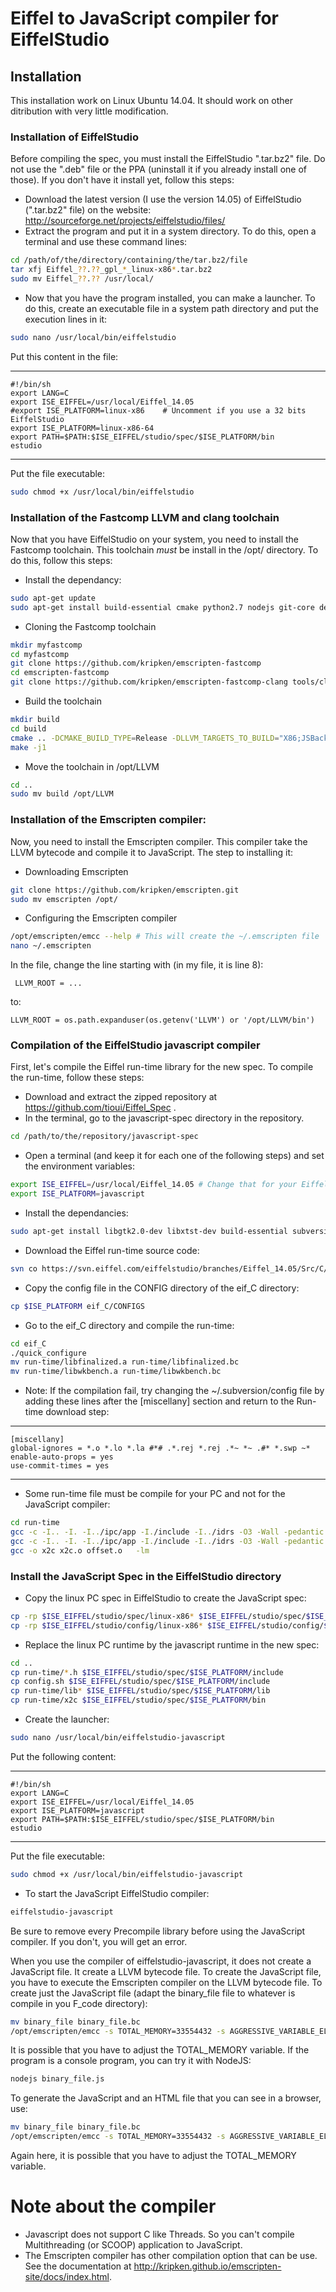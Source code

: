 Eiffel to JavaScript compiler for EiffelStudio
==============================================

Installation
------------

This installation work on Linux Ubuntu 14.04. It should work on other ditribution with very little modification.

### Installation of EiffelStudio

Before compiling the spec, you must install the EiffelStudio ".tar.bz2" file. Do not use the ".deb" file or the PPA (uninstall it if you already install one of those). If you don't have it install yet, follow this steps:

* Download the latest version (I use the version 14.05) of EiffelStudio (".tar.bz2" file) on the website: http://sourceforge.net/projects/eiffelstudio/files/
* Extract the program and put it in a system directory. To do this, open a terminal and use these command lines:

```bash
cd /path/of/the/directory/containing/the/tar.bz2/file
tar xfj Eiffel_??.??_gpl_*_linux-x86*.tar.bz2
sudo mv Eiffel_??.?? /usr/local/
```

* Now that you have the program installed, you can make a launcher. To do this, create an executable file in a system path directory and put the execution lines in it:

```bash
sudo nano /usr/local/bin/eiffelstudio
```

Put this content in the file:

***

	#!/bin/sh
	export LANG=C
	export ISE_EIFFEL=/usr/local/Eiffel_14.05
	#export ISE_PLATFORM=linux-x86    # Uncomment if you use a 32 bits EiffelStudio
	export ISE_PLATFORM=linux-x86-64
	export PATH=$PATH:$ISE_EIFFEL/studio/spec/$ISE_PLATFORM/bin
	estudio

***

Put the file executable:

```bash
sudo chmod +x /usr/local/bin/eiffelstudio
```

### Installation of the Fastcomp LLVM and clang toolchain

Now that you have EiffelStudio on your system, you need to install the Fastcomp toolchain. This toolchain *must* be install in the /opt/ directory. To do this, follow this steps:

* Install the dependancy:

```bash
sudo apt-get update
sudo apt-get install build-essential cmake python2.7 nodejs git-core default-jre
```

* Cloning the Fastcomp toolchain

```bash
mkdir myfastcomp
cd myfastcomp
git clone https://github.com/kripken/emscripten-fastcomp
cd emscripten-fastcomp
git clone https://github.com/kripken/emscripten-fastcomp-clang tools/clang
```

* Build the toolchain

```bash
mkdir build
cd build
cmake .. -DCMAKE_BUILD_TYPE=Release -DLLVM_TARGETS_TO_BUILD="X86;JSBackend" -DLLVM_INCLUDE_EXAMPLES=OFF -DLLVM_INCLUDE_TESTS=OFF -DCLANG_INCLUDE_EXAMPLES=OFF -DCLANG_INCLUDE_TESTS=OFF
make -j1
```

* Move the toolchain in /opt/LLVM

```bash
cd ..
sudo mv build /opt/LLVM
```

### Installation of the Emscripten compiler:

Now, you need to install the Emscripten compiler. This compiler take the LLVM bytecode and compile it to JavaScript. The step to installing it:

* Downloading Emscripten

```bash
git clone https://github.com/kripken/emscripten.git
sudo mv emscripten /opt/
```

* Configuring the Emscripten compiler

```bash
/opt/emscripten/emcc --help # This will create the ~/.emscripten file
nano ~/.emscripten
```

In the file, change the line starting with (in my file, it is line 8):

```
 LLVM_ROOT = ...
```

to:

```
LLVM_ROOT = os.path.expanduser(os.getenv('LLVM') or '/opt/LLVM/bin')
```

### Compilation of the EiffelStudio javascript compiler

First, let's compile the Eiffel run-time library for the new spec. To compile the run-time, follow these steps:

* Download and extract the zipped repository at https://github.com/tioui/Eiffel_Spec .
* In the terminal, go to the javascript-spec directory in the repository.

```bash
cd /path/to/the/repository/javascript-spec
```

* Open a terminal (and keep it for each one of the following steps) and set the environment variables:

```bash
export ISE_EIFFEL=/usr/local/Eiffel_14.05 # Change that for your EiffelStudio directory
export ISE_PLATFORM=javascript
```

* Install the dependancies:

```bash
sudo apt-get install libgtk2.0-dev libxtst-dev build-essential subversion
```

* Download the Eiffel run-time source code:

```bash
svn co https://svn.eiffel.com/eiffelstudio/branches/Eiffel_14.05/Src/C/ eif_C
```

* Copy the config file in the CONFIG directory of the eif_C directory:

```bash
cp $ISE_PLATFORM eif_C/CONFIGS
```

* Go to the eif_C directory and compile the run-time:

```bash
cd eif_C
./quick_configure
mv run-time/libfinalized.a run-time/libfinalized.bc
mv run-time/libwkbench.a run-time/libwkbench.bc
```

* Note: If the compilation fail, try changing the ~/.subversion/config file by adding these lines after the [miscellany] section and return to the Run-time download step:

***

	[miscellany]
	global-ignores = *.o *.lo *.la #*# .*.rej *.rej .*~ *~ .#* *.swp ~*
	enable-auto-props = yes
	use-commit-times = yes

***

* Some run-time file must be compile for your PC and not for the JavaScript compiler:

```bash
cd run-time
gcc -c -I.. -I. -I../ipc/app -I./include -I../idrs -O3 -Wall -pedantic -std=gnu99 -pipe -fPIC -D_GNU_SOURCE  x2c.c
gcc -c -I.. -I. -I../ipc/app -I./include -I../idrs -O3 -Wall -pedantic -std=gnu99 -pipe -fPIC -D_GNU_SOURCE offset.c -o offset.o
gcc -o x2c x2c.o offset.o   -lm
```

### Install the JavaScript Spec in the EiffelStudio directory

* Copy the linux PC spec in EiffelStudio to create the JavaScript spec:

```bash
cp -rp $ISE_EIFFEL/studio/spec/linux-x86* $ISE_EIFFEL/studio/spec/$ISE_PLATFORM
cp -rp $ISE_EIFFEL/studio/config/linux-x86* $ISE_EIFFEL/studio/config/$ISE_PLATFORM
```

* Replace the linux PC runtime by the javascript runtime in the new spec:

```bash
cd ..
cp run-time/*.h $ISE_EIFFEL/studio/spec/$ISE_PLATFORM/include
cp config.sh $ISE_EIFFEL/studio/spec/$ISE_PLATFORM/include
cp run-time/lib* $ISE_EIFFEL/studio/spec/$ISE_PLATFORM/lib
cp run-time/x2c $ISE_EIFFEL/studio/spec/$ISE_PLATFORM/bin
```

* Create the launcher:

```bash
sudo nano /usr/local/bin/eiffelstudio-javascript
```

Put the following content:

***

	#!/bin/sh
	export LANG=C
	export ISE_EIFFEL=/usr/local/Eiffel_14.05
	export ISE_PLATFORM=javascript
	export PATH=$PATH:$ISE_EIFFEL/studio/spec/$ISE_PLATFORM/bin
	estudio

***

Put the file executable:

```bash
sudo chmod +x /usr/local/bin/eiffelstudio-javascript
```

* To start the JavaScript EiffelStudio compiler:

```bash
eiffelstudio-javascript
```


Be sure to remove every Precompile library before using the JavaScript compiler. If you don't, you will get an error.

When you use the compiler of eiffelstudio-javascript, it does not create a JavaScript file. It create a LLVM bytecode file. To create the JavaScript file, you have to execute the Emscripten compiler on the LLVM bytecode file. To create just the JavaScript file (adapt the binary_file file to whatever is compile in you F_code directory):

```bash
mv binary_file binary_file.bc
/opt/emscripten/emcc -s TOTAL_MEMORY=33554432 -s AGGRESSIVE_VARIABLE_ELIMINATION=1 -s ASSERTIONS=2 -O3 --closure 0 -o binary_file.js binary_file.bc
```

It is possible that you have to adjust the TOTAL_MEMORY variable. If the program is a console program, you can try it with NodeJS:

```bash
nodejs binary_file.js
```

To generate the JavaScript and an HTML file that you can see in a browser, use:

```bash
mv binary_file binary_file.bc
/opt/emscripten/emcc -s TOTAL_MEMORY=33554432 -s AGGRESSIVE_VARIABLE_ELIMINATION=1 -s ASSERTIONS=2 -O3 --closure 0 -s NO_EXIT_RUNTIME=1 -o binary_file.html binary_file.bc
```

Again here, it is possible that you have to adjust the TOTAL_MEMORY variable.

# Note about the compiler

* Javascript does not support C like Threads. So you can't compile Multithreading (or SCOOP) application to JavaScript.
* The Emscripten compiler has other compilation option that can be use. See the documentation at <http://kripken.github.io/emscripten-site/docs/index.html>.
